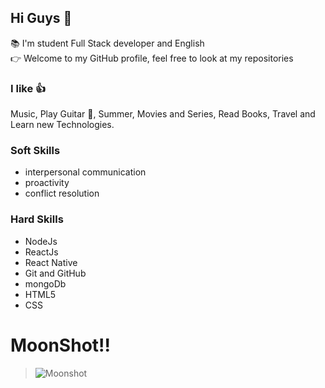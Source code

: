 ## Hi Guys 👋

:books: I'm student Full Stack developer and 
English  
:point_right: Welcome to my GitHub profile, 
feel free to look at my repositories


### I like :+1:
Music, Play Guitar :metal:, Summer, Movies and Series, Read Books, Travel and 
Learn new Technologies.

### Soft Skills
* interpersonal communication
* proactivity
* conflict resolution



### Hard Skills
* NodeJs
* ReactJs
* React Native
* Git and GitHub
* mongoDb
* HTML5
* CSS


# MoonShot!!
>![Moonshot](Renatojr2/blob/master/assets/Moonshot_Thinking.png)
